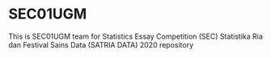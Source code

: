 # SEC01UGM
This is SEC01UGM team for Statistics Essay Competition (SEC) Statistika Ria dan Festival Sains Data (SATRIA DATA) 2020 repository
